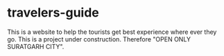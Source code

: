 # travelers-guide
This is a website to help the tourists get best experience where ever they go.
This is a project under construction. Therefore "OPEN ONLY SURATGARH CITY".
